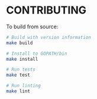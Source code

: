 # CONTRIBUTING

To build from source:

```bash
# Build with version information
make build

# Install to GOPATH/bin
make install

# Run tests
make test

# Run linting
make lint
```
